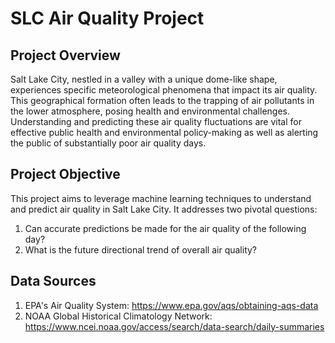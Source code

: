 # SLC Air Quality Project

## Project Overview

Salt Lake City, nestled in a valley with a unique dome-like shape, experiences specific meteorological phenomena that impact its air quality. This geographical formation often leads to the trapping of air pollutants in the lower atmosphere, posing health and environmental challenges. Understanding and predicting these air quality fluctuations are vital for effective public health and environmental policy-making as well as alerting the public of substantially poor air quality days.

## Project Objective

This project aims to leverage machine learning techniques to understand and predict air quality in Salt Lake City. It addresses two pivotal questions:

1. Can accurate predictions be made for the air quality of the following day?
2. What is the future directional trend of overall air quality?

## Data Sources

1. EPA's Air Quality System: https://www.epa.gov/aqs/obtaining-aqs-data
2. NOAA Global Historical Climatology Network: https://www.ncei.noaa.gov/access/search/data-search/daily-summaries
